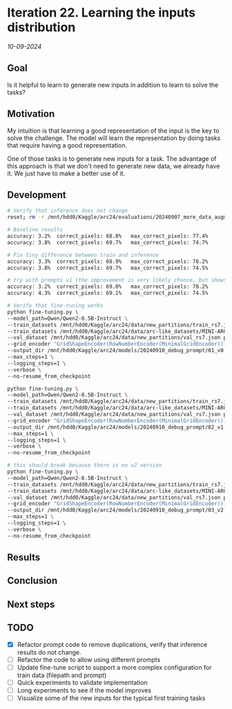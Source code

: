 # Iteration 22. Learning the inputs distribution

_10-09-2024_

## Goal

Is it helpful to learn to generate new inputs in addition to learn to solve the tasks?

## Motivation

My intuition is that learning a good representation of the input is the key to solve the challenge. The model will learn the representation by doing tasks that require having a good representation.

One of those tasks is to generate new inputs for a task. The advantage of this approach
is that we don't need to generate new data, we already have it. We just have to make a
better use of it.

## Development

```bash
# Verify that inference does not change
reset; rm -r /mnt/hdd0/Kaggle/arc24/evaluations/20240907_more_data_augmentation/04_100-augmentation-1110_Qwen2-0.5B-Instruct_lr1e-4_r32_12e3steps_10240msl/checkpoint-12000/inference_x008*; python easy_inference_and_evaluation.py /mnt/hdd0/Kaggle/arc24/models/20240907_more_data_augmentation/04_100-augmentation-1110_Qwen2-0.5B-Instruct_lr1e-4_r32_12e3steps_10240msl/checkpoint-12000 --predictions_per_task 8

# Baseline results
accuracy: 3.2%  correct_pixels: 68.8%   max_correct_pixels: 77.4%       correct_size: 90.1%     any_correct_size: 91.0% pass_n: 9.5%    unanswered: 2.0%
accuracy: 3.8%  correct_pixels: 69.7%   max_correct_pixels: 74.7%       correct_size: 90.8%     any_correct_size: 92.3% pass_n: 7.7%    unanswered: 1.5%

# Fix tiny difference between train and inference
accuracy: 3.3%  correct_pixels: 68.9%   max_correct_pixels: 78.2%       correct_size: 90.2%     any_correct_size: 92.0% pass_n: 10.5%   unanswered: 2.0%
accuracy: 3.8%  correct_pixels: 69.7%   max_correct_pixels: 74.5%       correct_size: 90.8%     any_correct_size: 92.3% pass_n: 7.7%    unanswered: 1.5%

# try with prompts v1 (the improvement is very likely chance, but shows we could train with these shorter prompts)
accuracy: 3.2%  correct_pixels: 69.0%   max_correct_pixels: 78.2%       correct_size: 90.3%     any_correct_size: 92.0% pass_n: 10.5%   unanswered: 2.0%
accuracy: 4.3%  correct_pixels: 69.1%   max_correct_pixels: 74.5%       correct_size: 90.3%     any_correct_size: 92.3% pass_n: 8.7%    unanswered: 2.0%

# Verify that fine-tuning works
python fine-tuning.py \
--model_path=Qwen/Qwen2-0.5B-Instruct \
--train_datasets /mnt/hdd0/Kaggle/arc24/data/new_partitions/train_rs7.json predict-output-v0 \
--train_datasets /mnt/hdd0/Kaggle/arc24/data/arc-like_datasets/MINI-ARC.json predict-output-v0 \
--val_dataset /mnt/hdd0/Kaggle/arc24/data/new_partitions/val_rs7.json predict-output-v0 \
--grid_encoder "GridShapeEncoder(RowNumberEncoder(MinimalGridEncoder()))" \
--output_dir /mnt/hdd0/Kaggle/arc24/models/20240910_debug_prompt/01_v0 \
--max_steps=1 \
--logging_steps=1 \
--verbose \
--no-resume_from_checkpoint

python fine-tuning.py \
--model_path=Qwen/Qwen2-0.5B-Instruct \
--train_datasets /mnt/hdd0/Kaggle/arc24/data/new_partitions/train_rs7.json predict-output-v1 \
--train_datasets /mnt/hdd0/Kaggle/arc24/data/arc-like_datasets/MINI-ARC.json predict-output-v1 \
--val_dataset /mnt/hdd0/Kaggle/arc24/data/new_partitions/val_rs7.json predict-output-v1 \
--grid_encoder "GridShapeEncoder(RowNumberEncoder(MinimalGridEncoder()))" \
--output_dir /mnt/hdd0/Kaggle/arc24/models/20240910_debug_prompt/02_v1 \
--max_steps=1 \
--logging_steps=1 \
--verbose \
--no-resume_from_checkpoint

# this should break because there is no v2 version
python fine-tuning.py \
--model_path=Qwen/Qwen2-0.5B-Instruct \
--train_datasets /mnt/hdd0/Kaggle/arc24/data/new_partitions/train_rs7.json predict-output-v2 \
--train_datasets /mnt/hdd0/Kaggle/arc24/data/arc-like_datasets/MINI-ARC.json predict-output-v2 \
--val_dataset /mnt/hdd0/Kaggle/arc24/data/new_partitions/val_rs7.json predict-output-v2 \
--grid_encoder "GridShapeEncoder(RowNumberEncoder(MinimalGridEncoder()))" \
--output_dir /mnt/hdd0/Kaggle/arc24/models/20240910_debug_prompt/03_v2 \
--max_steps=1 \
--logging_steps=1 \
--verbose \
--no-resume_from_checkpoint
```

## Results

## Conclusion

## Next steps

## TODO

- [x] Refactor prompt code to remove duplications, verify that inference results do not change.
- [ ] Refactor the code to allow using different prompts
- [ ] Update fine-tune script to support a more complex configuration for train data (filepath and prompt)
- [ ] Quick experiments to validate implementation
- [ ] Long experiments to see if the model improves
- [ ] Visualize some of the new inputs for the typical first training tasks
